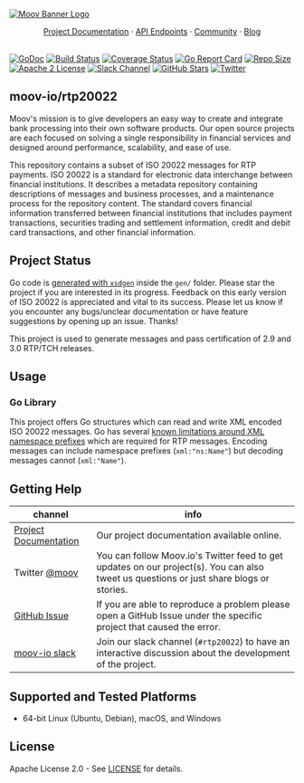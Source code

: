 [![Moov Banner Logo](https://user-images.githubusercontent.com/20115216/104214617-885b3c80-53ec-11eb-8ce0-9fc745fb5bfc.png)](https://github.com/moov-io)

<p align="center">
  <a href="https://github.com/moov-io/rtp20022/tree/master/docs">Project Documentation</a>
  ·
  <a href="https://moov-io.github.io/rtp20022/api/">API Endpoints</a>
  ·
  <a href="https://slack.moov.io/">Community</a>
  ·
  <a href="https://moov.io/blog/">Blog</a>
  <br>
  <br>
</p>

[![GoDoc](https://godoc.org/github.com/moov-io/rtp20022?status.svg)](https://godoc.org/github.com/moov-io/rtp20022)
[![Build Status](https://github.com/moov-io/rtp20022/workflows/Go/badge.svg)](https://github.com/moov-io/rtp20022/actions)
[![Coverage Status](https://codecov.io/gh/moov-io/rtp20022/branch/master/graph/badge.svg)](https://codecov.io/gh/moov-io/rtp20022)
[![Go Report Card](https://goreportcard.com/badge/github.com/moov-io/rtp20022)](https://goreportcard.com/report/github.com/moov-io/rtp20022)
[![Repo Size](https://img.shields.io/github/languages/code-size/moov-io/rtp20022?label=project%20size)](https://github.com/moov-io/rtp20022)
[![Apache 2 License](https://img.shields.io/badge/license-Apache2-blue.svg)](https://raw.githubusercontent.com/moov-io/rtp20022/master/LICENSE)
[![Slack Channel](https://slack.moov.io/badge.svg?bg=e01563&fgColor=fffff)](https://slack.moov.io/)
[![GitHub Stars](https://img.shields.io/github/stars/moov-io/rtp20022)](https://github.com/moov-io/rtp20022)
[![Twitter](https://img.shields.io/twitter/follow/moov?style=social)](https://twitter.com/moov?lang=en)

## moov-io/rtp20022

Moov's mission is to give developers an easy way to create and integrate bank processing into their own software products. Our open source projects are each focused on solving a single responsibility in financial services and designed around performance, scalability, and ease of use.

This repository contains a subset of ISO 20022 messages for RTP payments. ISO 20022 is a standard for electronic data interchange between financial institutions. It describes a metadata repository containing descriptions of messages and business processes, and a maintenance process for the repository content. The standard covers financial information transferred between financial institutions that includes payment transactions, securities trading and settlement information, credit and debit card transactions, and other financial information.

## Project Status

Go code is [generated with `xsdgen`](https://pkg.go.dev/aqwari.net/xml/cmd/xsdgen) inside the `gen/` folder. Please star the project if you are interested in its progress. Feedback on this early version of ISO 20022 is appreciated and vital to its success. Please let us know if you encounter any bugs/unclear documentation or have feature suggestions by opening up an issue. Thanks!

This project is used to generate messages and pass certification of 2.9 and 3.0 RTP/TCH releases.

## Usage

### Go Library

This project offers Go structures which can read and write XML encoded ISO 20022 messages. Go has several [known limitations around XML namespace prefixes](https://github.com/golang/go/issues/13400) which are required for RTP messages. Encoding messages can include namespace prefixes (`xml:"ns:Name"`) but decoding messages cannot (`xml:"Name"`).

## Getting Help

 channel | info
 ------- | -------
[Project Documentation](https://github.com/moov-io/rtp20022/tree/master/docs) | Our project documentation available online.
Twitter [@moov](https://twitter.com/moov) | You can follow Moov.io's Twitter feed to get updates on our project(s). You can also tweet us questions or just share blogs or stories.
[GitHub Issue](https://github.com/moov-io/rtp20022/issues/new) | If you are able to reproduce a problem please open a GitHub Issue under the specific project that caused the error.
[moov-io slack](https://slack.moov.io/) | Join our slack channel (`#rtp20022`) to have an interactive discussion about the development of the project.

## Supported and Tested Platforms

- 64-bit Linux (Ubuntu, Debian), macOS, and Windows

## License

Apache License 2.0 - See [LICENSE](LICENSE) for details.
